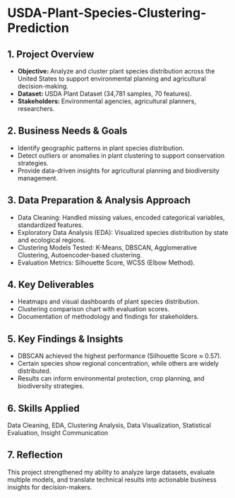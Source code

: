 # USDA-Plant-Species-Clustering-Prediction  
## 1. Project Overview  
- <b> Objective: </b> Analyze and cluster plant species distribution across the United States to support environmental planning and agricultural decision-making.
- <b> Dataset: </b> USDA Plant Dataset (34,781 samples, 70 features).
- <b> Stakeholders: </b> Environmental agencies, agricultural planners, researchers.

## 2. Business Needs & Goals  
- Identify geographic patterns in plant species distribution.
- Detect outliers or anomalies in plant clustering to support conservation strategies.
- Provide data-driven insights for agricultural planning and biodiversity management.

## 3. Data Preparation & Analysis Approach  
- Data Cleaning: Handled missing values, encoded categorical variables, standardized features.
- Exploratory Data Analysis (EDA): Visualized species distribution by state and ecological regions.
- Clustering Models Tested: K-Means, DBSCAN, Agglomerative Clustering, Autoencoder-based clustering.
- Evaluation Metrics: Silhouette Score, WCSS (Elbow Method).

## 4. Key Deliverables  
- Heatmaps and visual dashboards of plant species distribution.
- Clustering comparison chart with evaluation scores.
- Documentation of methodology and findings for stakeholders.

## 5. Key Findings & Insights  
- DBSCAN achieved the highest performance (Silhouette Score ≈ 0.57).
- Certain species show regional concentration, while others are widely distributed.
- Results can inform environmental protection, crop planning, and biodiversity strategies.

## 6. Skills Applied  
Data Cleaning, EDA, Clustering Analysis, Data Visualization, Statistical Evaluation, Insight Communication  

## 7. Reflection  
This project strengthened my ability to analyze large datasets, evaluate multiple models, and translate technical results into actionable business insights for decision-makers.
